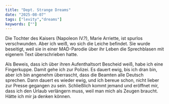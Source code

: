 ```yaml
---
title: "Dept. Strange Dreams"
date: "2025-08-07"
tags: ["levity","dreams"]
keywords: [""]
---
```

Die Tochter des Kaisers (Napoleon IV.?), Marie Arriette, ist spurlos verschwunden. Aber ich weiß, wo sich die Leiche befindet. Sie wurde beseitigt, weil sie in einer MAD-Parodie über ihr Leben die Sprechblasen mit eigenem Text überschrieben hatte.

Als Beweis, dass ich über ihren Aufenthaltsort Bescheid weiß, habe ich eine Fingerkuppe. Damit gehe ich zur Polizei. Es dauert ewig, bis ich dran bin, aber ich bin angenehm überrascht, dass die Beamten alle Deutsch sprechen. Dann dauert es wieder ewig, und ich bereue schon, nicht lieber zur Presse gegangen zu sein. Schließlich kommt jemand und eröffnet mir, dass ich den Urlaub verlängern muss, weil man mich als Zeugen braucht. Hätte ich mir ja denken können.
